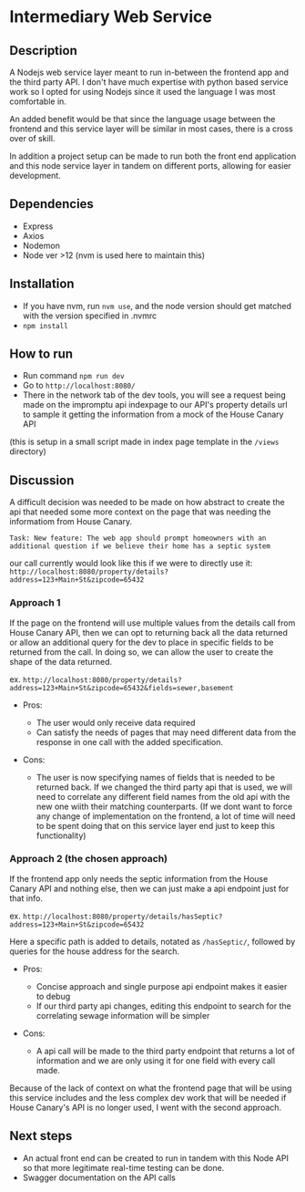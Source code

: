# Intermediary Web Service

## Description
A Nodejs web service layer meant to run in-between the frontend app and the third party API.
I don't have much expertise with python based service work so I opted for using Nodejs since it used the language I was most comfortable in.

An added benefit would be that since the language usage between the frontend and this service layer will be similar in most cases, there is a cross over of skill.

In addition a project setup can be made to run both the front end application and this node service layer in tandem on different ports, allowing for easier development.

## Dependencies
- Express
- Axios
- Nodemon
- Node ver >12 (nvm is used here to maintain this)

## Installation
- If you have nvm, run `nvm use`, and the node version should get matched with the version specified in .nvmrc
- `npm install`

## How to run
- Run command `npm run dev`
- Go to `http://localhost:8080/`
- There in the network tab of the dev tools, you will see a request being made on the impromptu api indexpage to our API's property details url to sample it getting the information from a mock of the House Canary API

(this is setup in a small script made in index page template in the `/views` directory)


## Discussion

A difficult decision was needed to be made on how abstract to create the api that needed some more context on the page that was needing the informatiom from House Canary.

`Task: New feature: The web app should prompt homeowners with an additional question if we believe their home has a septic system`

our call currently would look like this if we were to directly use it:
`http://localhost:8080/property/details?address=123+Main+St&zipcode=65432`

### Approach 1
If the page on the frontend will use multiple values from the details call from House Canary API, then we can opt to returning back all the data returned or allow an additional query for the dev to place in specific fields to be returned from the call. In doing so, we can allow the user to create the shape of the data returned.

ex. `http://localhost:8080/property/details?address=123+Main+St&zipcode=65432&fields=sewer,basement`

- Pros:
    - The user would only receive data required
    - Can satisfy the needs of pages that may need different data from the response in one call with the added specification.

- Cons:
    - The user is now specifying names of fields that is needed to be returned back. If we changed the third party api that is used, we will need to correlate any different field names from the old api with the new one wiith their matching counterparts. 
    (If we dont want to force any change of implementation on the frontend, a lot of time will need to be spent doing that on this service layer end just to keep this functionality) 

### Approach 2 (the chosen approach)
If the frontend app only needs the septic information from the House Canary API and nothing else, then we can just make a api endpoint just for that info. 

ex. `http://localhost:8080/property/details/hasSeptic?address=123+Main+St&zipcode=65432`

Here a specific path is added to details, notated as `/hasSeptic/`, followed by queries for the house address for the search.

- Pros:
    - Concise approach and single purpose api endpoint makes it easier to debug
    - If our third party api changes, editing this endpoint to search for the correlating sewage information will be simpler

- Cons:
    - A api call will be made to the third party endpoint that returns a lot of information and we are only using it for one field with every call made.

Because of the lack of context on what the frontend page that will be using this service includes and the less complex dev work that will be needed if House Canary's API is no longer used, I went with the second approach.


## Next steps
- An actual front end can be created to run in tandem with this Node API so that more legitimate real-time testing can be done.
- Swagger documentation on the API calls